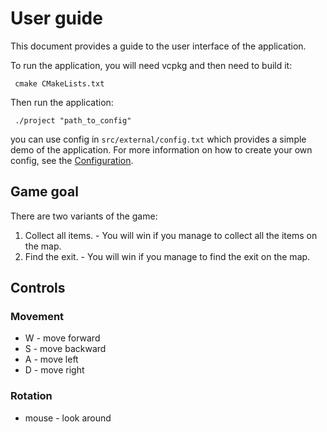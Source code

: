 # User guide

This document provides a guide to the user interface of the application.

To run the application, you will need vcpkg and then need to build it:

``` cmake CMakeLists.txt```

Then run the application:

``` ./project "path_to_config"```

you can use config in ```src/external/config.txt``` which provides a simple demo of the application. 
For more information on how to create your own config, see the [Configuration](Configuration.md).

## Game goal
There are two variants of the game:
1. Collect all items. - You will win if you manage to collect all the items on the map.
2. Find the exit. - You will win if you manage to find the exit on the map.

## Controls
### Movement
- W - move forward
- S - move backward
- A - move left
- D - move right
### Rotation
- mouse - look around